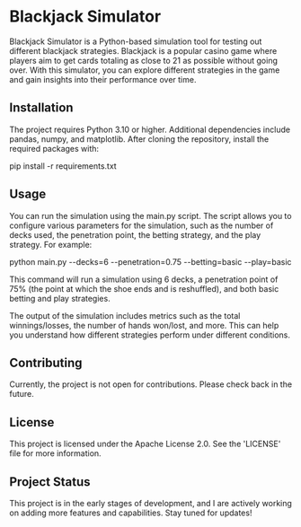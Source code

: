 # Blackjack Simulator

Blackjack Simulator is a Python-based simulation tool for testing out different blackjack strategies. Blackjack is a popular casino game where players aim to get cards totaling as close to 21 as possible without going over. With this simulator, you can explore different strategies in the game and gain insights into their performance over time.

## Installation

The project requires Python 3.10 or higher. Additional dependencies include pandas, numpy, and matplotlib. After cloning the repository, install the required packages with:

pip install -r requirements.txt


## Usage

You can run the simulation using the main.py script. The script allows you to configure various parameters for the simulation, such as the number of decks used, the penetration point, the betting strategy, and the play strategy. For example:

python main.py --decks=6 --penetration=0.75 --betting=basic --play=basic

This command will run a simulation using 6 decks, a penetration point of 75% (the point at which the shoe ends and is reshuffled), and both basic betting and play strategies.

The output of the simulation includes metrics such as the total winnings/losses, the number of hands won/lost, and more. This can help you understand how different strategies perform under different conditions.

## Contributing

Currently, the project is not open for contributions. Please check back in the future.

## License

This project is licensed under the Apache License 2.0. See the 'LICENSE' file for more information.

## Project Status

This project is in the early stages of development, and I are actively working on adding more features and capabilities. Stay tuned for updates!

